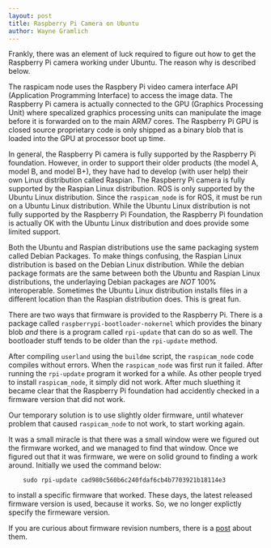 ```yaml
---
layout: post
title: Raspberry Pi Camera on Ubuntu
author: Wayne Gramlich
---
```


Frankly, there was an element of luck required to figure out
how to get the Raspberry Pi camera working under Ubuntu.
The reason why is described below.

The raspicam node uses the Raspbery Pi video camera interface
API (Application Programming Interface) to access the image data.
The Raspberry Pi camera is actually connected to the GPU (Graphics
Processing Unit) where specalized graphics processing units
can manipulate the image before it is forwarded on to the
main ARM7 cores.  The Raspberry Pi GPU is closed source
proprietary code is only shipped as a binary blob that is
loaded into the GPU at processor boot up time.

In general, the Raspberry Pi camera is fully supported by
the Raspberry Pi foundation.  However, in order to support
their older products (the model A, model B, and model B+),
they have had to develop (with user help) their own Linux
distribution called Raspian.  The Raspberry Pi camera is
fully supported by the Raspian Linux distribution.
ROS is only supported by the Ubuntu Linux distribution.
Since the `raspicam_node` is for ROS, it must be run on
a Ubuntu Linux distribution.  While the Ubuntu Linux distribution
is not fully supported by the Raspberry Pi Foundation,
the Raspberry Pi foundation is actually OK with the Ubuntu
Linux distribution and does provide some limited support.

Both the Ubuntu and Raspian distributions use the same
packaging system called Debian Packages.  To make things
confusing, the Raspian Linux distribution is based on the
Debian Linux distribution.  While the debian package formats
are the same between both the Ubuntu and Raspian Linux
distributions, the underlaying Debian packages are *NOT*
100% interoperable.  Sometimes the Ubuntu Linux distribution
installs files in a different location than the Raspian
distribution does.  This is great fun.

There are two ways that firmware is provided to the Raspberry Pi.
There is a package called `raspberrypi-bootloader-nokernel` which
provides the binary blob *and* there is a program called `rpi-update`
that can do so as well.  The bootloader stuff tends to be older
than the `rpi-update` method.

After compiling `userland` using the `buildme` script, the
`raspicam_node` code compiles without errors.  When the
`raspicam_node` was first run it failed.  After running the
`rpi-update` program it worked for a while.  As other people
tryed to install `raspicam_node`, it simply did not work.
After much sluething it became clear that the Raspberry Pi
foundation had accidently checked in a firmware version that
did not work.

Our temporary solution is to use slightly older firmware,
until whatever problem that caused `raspicam_node` to not work,
to start working again.

It was a small miracle is that there was a small window were
we figured out the firmware worked, and we managed to find that
window.  Once we figured out that it was firmware, we were on
solid ground to finding a work around. Initially we used the
command below:

        sudo rpi-update cad980c560b6c240fdaf6cb4b7703921b18114e3

to install a specific firmware that worked.  These days, the
latest released firmware version is used, because it works.
So, we no longer explictly specify the firmeware version.

If you are curious about firmware revision numbers, there is a
[post](http://raspberrypi.stackexchange.com/questions/29991/how-do-i-find-the-firmware-repository-commit-which-matches-the-firmware-version)
about them.
